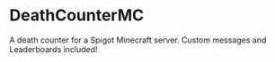 # DeathCounterMC
A death counter for a Spigot Minecraft server. Custom messages and Leaderboards included!
